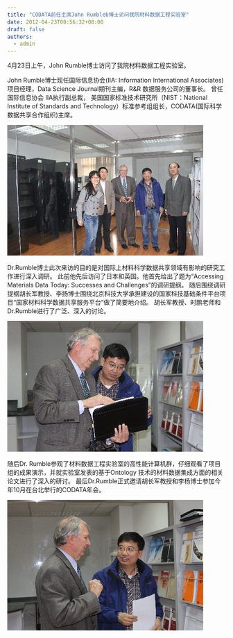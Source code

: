 ```yaml
---
title: "CODATA前任主席John Rumbleb博士访问我院材料数据工程实验室"
date: 2012-04-23T00:56:32+08:00
draft: false
authors:
  - admin
---
```


4月23日上午，John Rumble博士访问了我院材料数据工程实验室。
<!--more-->
John Rumble博士现任国际信息协会(IIA: Information International Associates) 项目经理，Data Science Journal期刊主编，R&R 数据服务公司的董事长。
曾任国际信息协会 IIA执行副总裁， 美国国家标准技术研究所（NIST：National Institute of Standards and Technology）标准参考组组长，CODATA(国际科学数据共享合作组织)主席。

![](/archived/news/newsimg/2012-04-23-01.jpg)

Dr.Rumble博士此次来访的目的是对国际上材料科学数据共享领域有影响的研究工作进行深入调研。
此前他先后访问了日本和英国。他首先给出了题为“Accessing Materials Data Today: Successes and Challenges”的调研提纲。
随后围绕调研提纲胡长军教授、李扬博士围绕北京科技大学承担建设的国家科技基础条件平台项目“国家材料科学数据共享服务平台”做了简要地介绍。
胡长军教授、时鹏老师和Dr.Rumble进行了广泛、深入的讨论。

![](/archived/news/newsimg/2012-04-23-02.jpg)

随后Dr. Rumble参观了材料数据工程实验室的高性能计算机群，仔细观看了项目组的成果演示，并就实验室发表的基于Ontology 技术的材料数据集成方面的相关论文进行了深入的研讨。
最后Dr.Rumble正式邀请胡长军教授和李杨博士参加今年10月在台北举行的CODATA年会。

![](/archived/news/newsimg/2012-04-23-03.jpg)
